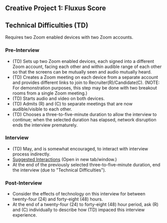 ## Creative Project 1: Fluxus Score

## Technical Difficulties (TD)

Requires two Zoom enabled devices with two Zoom accounts.

### Pre-Interview

- (TD) Sets up two Zoom enabled devices, each signed into a different Zoom account, facing each other and within audible range of each other so that the screens can be mutually seen and audio mutually heard.
- (TD) Creates a Zoom meeting on each device from a separate account and provides different links to join to Recruiter(R)/Candidate(C). (NOTE: For demonstration purposes, this step may be done with two breakout rooms from a single Zoom meeting.)
- (TD) Starts audio and video on both devices.
- (TD) Admits (R) and (C) to separate meetings that are now audible/visible to each other.
- (TD) Chooses a three-to-five-minute duration to allow the interview to continue; when the selected duration has elapsed, network disruption ends the interview prematurely.

### Interview

- (TD) May, and is somewhat encouraged, to interact with interview process indirectly.
- [Suggested Interactions](./technical_difficulties_suggestions.html) (Open in new tab/window.)
- At the end of the previously selected three-to-five-minute duration, end the interview (due to "Technical Difficulties").

### Post-Interview
- Consider the effects of technology on this interview for between twenty-four (24) and forty-eight (48) hours.
- At the end of a twenty-four (24) to forty-eight (48) hour period, ask (R) and (C) individually to describe how (TD) impaced this interview experience.